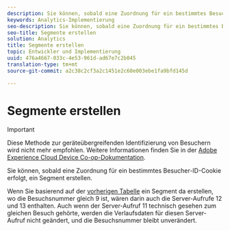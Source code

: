 ```yaml
---
description: Sie können, sobald eine Zuordnung für ein bestimmtes Besucher-ID-Cookie erfolgt, ein Segment erstellen.
keywords: Analytics-Implementierung
seo-description: Sie können, sobald eine Zuordnung für ein bestimmtes Besucher-ID-Cookie erfolgt, ein Segment erstellen.
seo-title: Segmente erstellen
solution: Analytics
title: Segmente erstellen
topic: Entwickler und Implementierung
uuid: 476a4667-033c-4e53-961d-ad67e7c2b045
translation-type: tm+mt
source-git-commit: a2c38c2cf3a2c1451e2c60e003ebe1fa9bfd145d

---
```



# Segmente erstellen

>[!IMPORTANT]
>
>Diese Methode zur geräteübergreifenden Identifizierung von Besuchern wird nicht mehr empfohlen. Weitere Informationen finden Sie in der [Adobe Experience Cloud Device Co-op-Dokumentation](https://marketing.adobe.com/resources/help/en_US/mcdc/).

Sie können, sobald eine Zuordnung für ein bestimmtes Besucher-ID-Cookie erfolgt, ein Segment erstellen.

Wenn Sie basierend auf der [vorherigen Tabelle](../../../implement/js-implementation/xdevice-visid/visit-example.md#concept_E3B32B8E539F4FDC8E3FA872328B87BA) ein Segment da erstellen, wo die Besuchsnummer gleich 9 ist, wären darin auch die Server-Aufrufe 12 und 13 enthalten. Auch wenn der Server-Aufruf 11 technisch gesehen zum gleichen Besuch gehörte, werden die Verlaufsdaten für diesen Server-Aufruf nicht geändert, und die Besuchsnummer bleibt unverändert.
